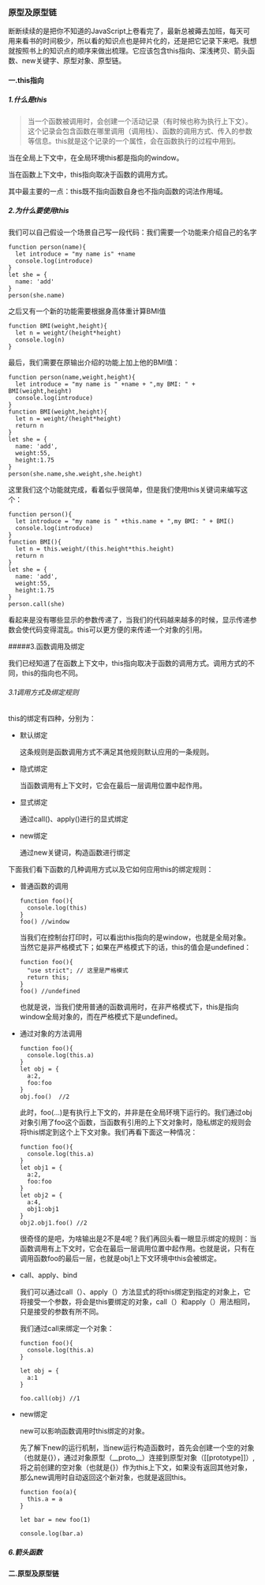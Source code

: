 ### 原型及原型链

​		断断续续的是把你不知道的JavaScript上卷看完了，最新总被薅去加班，每天可用来看书的时间极少，所以看的知识点也是碎片化的，还是把它记录下来吧。我想就按照书上的知识点的顺序来做出梳理。它应该包含this指向、深浅拷贝、箭头函数、new关键字、原型对象、原型链。

#### 一.this指向

##### 1.什么是this

> 当一个函数被调用时，会创建一个活动记录（有时候也称为执行上下文）。这个记录会包含函数在哪里调用（调用栈）、函数的调用方式、传入的参数等信息。this就是这个记录的一个属性，会在函数执行的过程中用到。

当在全局上下文中，在全局环境this都是指向的window。

当在函数上下文中，this指向取决于函数的调用方式。

其中最主要的一点：this既不指向函数自身也不指向函数的词法作用域。

##### 2.为什么要使用this

我们可以自己假设一个场景自己写一段代码：我们需要一个功能来介绍自己的名字

``` 
function person(name){
  let introduce = "my name is" +name
  console.log(introduce)
}
let she = {
  name: 'add'
}
person(she.name)
```

之后又有一个新的功能需要根据身高体重计算BMI值

```
function BMI(weight,height){
  let n = weight/(height*height)
  console.log(n)
}
```

最后，我们需要在原输出介绍的功能上加上他的BMI值：

```
function person(name,weight,height){
  let introduce = "my name is " +name + ",my BMI: " + BMI(weight,height)
  console.log(introduce)
}
function BMI(weight,height){
  let n = weight/(height*height)
  return n
}
let she = {
  name: 'add',
  weight:55,
  height:1.75
}
person(she.name,she.weight,she.height)
```

这里我们这个功能就完成，看着似乎很简单，但是我们使用this关键词来编写这个：

``` 
function person(){
  let introduce = "my name is " +this.name + ",my BMI: " + BMI()
  console.log(introduce)
}
function BMI(){
  let n = this.weight/(this.height*this.height)
  return n
}
let she = {
  name: 'add',
  weight:55,
  height:1.75
}
person.call(she)
```

看起来是没有哪些显示的参数传递了，当我们的代码越来越多的时候，显示传递参数会使代码变得混乱。this可以更方便的来传递一个对象的引用。

#####3.函数调用及绑定

我们已经知道了在函数上下文中，this指向取决于函数的调用方式。调用方式的不同，this的指向也不同。

###### 3.1调用方式及绑定规则

this的绑定有四种，分别为：

* 默认绑定

  这条规则是函数调用方式不满足其他规则默认应用的一条规则。

* 隐式绑定

  当函数调用有上下文时，它会在最后一层调用位置中起作用。

* 显式绑定

  通过call()、apply()进行的显式绑定

* new绑定

  通过new关键词，构造函数进行绑定

下面我们看下函数的几种调用方式以及它如何应用this的绑定规则：

* 普通函数的调用

  ```
  function foo(){ 
    console.log(this)
  }
  foo() //window
  ```

  当我们在控制台打印时，可以看出this指向的是window，也就是全局对象。当然它是非严格模式下；如果在严格模式下的话，this的值会是undefined：

  ```
  function foo(){
    "use strict"; // 这里是严格模式
    return this;
  }
  foo() //undefined
  ```

  也就是说，当我们使用普通的函数调用时，在非严格模式下，this是指向window全局对象的，而在严格模式下是undefined。

* 通过对象的方法调用

  ```
  function foo(){
    console.log(this.a)
  }
  let obj = {
    a:2,
    foo:foo
  }
  obj.foo()  //2
  ```

  此时，foo(...)是有执行上下文的，并非是在全局环境下运行的。我们通过obj对象引用了foo这个函数，当函数有引用的上下文对象时，隐私绑定的规则会将this绑定到这个上下文对象。我们再看下面这一种情况：

  ```
  function foo(){
    console.log(this.a)
  }
  let obj1 = {
    a:2,
    foo:foo
  }
  let obj2 = {
    a:4,
    obj1:obj1
  }
  obj2.obj1.foo() //2
  ```

  很奇怪的是吧，为啥输出是2不是4呢？我们再回头看一眼显示绑定的规则：当函数调用有上下文时，它会在最后一层调用位置中起作用。也就是说，只有在调用函数foo的最后一层，也就是obj1上下文环境中this会被绑定。

* call、apply、bind

  我们可以通过call（）、apply（）方法显式的将this绑定到指定的对象上，它将接受一个参数，将会是this要绑定的对象，call（）和apply（）用法相同，只是接受的参数有所不同。

  我们通过call来绑定一个对象：

  ```
  function foo(){
    console.log(this.a)
  }
  
  let obj = {
    a:1
  }
  
  foo.call(obj) //1
  ```

* new绑定

  new可以影响函数调用时this绑定的对象。

  先了解下new的运行机制，当new运行构造函数时，首先会创建一个空的对象（也就是{}），通过对象原型（\_\_proto\__）连接到原型对象（[[prototype]]）,将之前创建的空对象（也就是{}）作为this上下文，如果没有返回其他对象，那么new调用时自动返回这个新对象，也就是返回this。

  ```
  function foo(a){
    this.a = a
  }
  
  let bar = new foo(1)
  
  console.log(bar.a)
  ```

##### 6.箭头函数



#### 二.原型及原型链





​		

​		